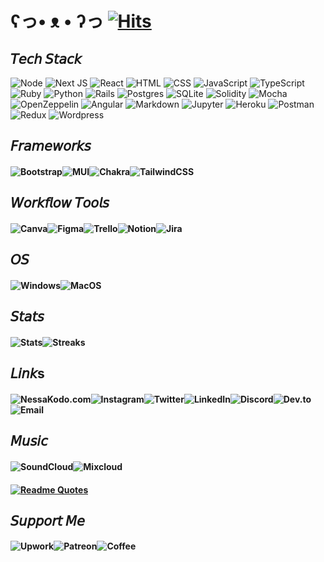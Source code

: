 
# ʕっ• ᴥ • ʔっ [![Hits](https://hits.seeyoufarm.com/api/count/incr/badge.svg?url=https%3A%2F%2Fgithub.com%2Fgjbae1212%2Fhit-counter&count_bg=%23b717b2&title_bg=%23555555&icon=&icon_color=%23E7E7E7&title=hits&edge_flat=false)](https://hits.seeyoufarm.com)

## 𝘛𝘦𝘤𝘩 𝘚𝘵𝘢𝘤𝘬

![Node](https://img.shields.io/badge/Node.js-b717b2?style=for-the-badge&logo=nodedotjs&logoColor=white)
![Next JS](https://img.shields.io/badge/Next-b717b2?style=for-the-badge&logo=next.js&logoColor=white)
![React](https://img.shields.io/badge/react-b717b2?style=for-the-badge&logo=react&logoColor=white)
![HTML](https://img.shields.io/badge/HTML5-b717b2?style=for-the-badge&logo=html5&logoColor=white)
![CSS](https://img.shields.io/badge/CSS3-b717b2?style=for-the-badge&logo=css3&logoColor=white)
![JavaScript](https://img.shields.io/badge/javascript-b717b2?style=for-the-badge&logo=javascript&logoColor=white)
![TypeScript](https://img.shields.io/badge/TypeScript-b717b2?style=for-the-badge&logo=typescript&logoColor=white)
![Ruby](https://img.shields.io/badge/ruby-b717b2?style=for-the-badge&logo=ruby&logoColor=white)
![Python](https://img.shields.io/badge/Python-b717b2?style=for-the-badge&logo=python&logoColor=white)
![Rails](https://img.shields.io/badge/rails-b717b2?style=for-the-badge&logo=ruby-on-rails&logoColor=white)
![Postgres](https://img.shields.io/badge/postgres-b717b2?style=for-the-badge&logo=postgresql&logoColor=white)
![SQLite](https://img.shields.io/badge/sqlite-b717b2?style=for-the-badge&logo=sqlite&logoColor=white)
![Solidity](https://img.shields.io/badge/Solidity-b717b2?style=for-the-badge&logo=solidity&logoColor=white)
![Mocha](https://img.shields.io/badge/Mocha-b717b2?style=for-the-badge&logo=Mocha&logoColor=white)
![OpenZeppelin](https://img.shields.io/badge/OpenZeppelin-b717b2?logo=OpenZeppelin&logoColor=fff&style=for-the-badge)
![Angular](https://img.shields.io/badge/Angular-b717b2?style=for-the-badge&logo=angular&logoColor=white)
![Markdown](https://img.shields.io/badge/markdown-b717b2?style=for-the-badge&logo=markdown&logoColor=white)
![Jupyter](https://img.shields.io/badge/Jupyter-b717b2?&style=for-the-badge&logo=Jupyter&logoColor=white)
![Heroku](https://img.shields.io/badge/heroku-b717b2?style=for-the-badge&logo=heroku&logoColor=white)
![Postman](https://img.shields.io/badge/Postman-b717b2?style=for-the-badge&logo=Postman&logoColor=white)
![Redux](https://img.shields.io/badge/Redux-b717b2?style=for-the-badge&logo=redux&logoColor=white)
![Wordpress](https://img.shields.io/badge/Wordpress-b717b2?style=for-the-badge&logo=wordpress&logoColor=white)


## 𝘍𝘳𝘢𝘮𝘦𝘸𝘰𝘳𝘬𝘴

#### ![Bootstrap](https://img.shields.io/badge/bootstrap-b717b2?style=for-the-badge&logo=bootstrap&logoColor=white)![MUI](https://img.shields.io/badge/Material%20UI-b717b2?style=for-the-badge&logo=mui&logoColor=white)![Chakra](https://img.shields.io/badge/Chakra--UI-b717b2?style=for-the-badge&logo=chakra-ui&logoColor=white)![TailwindCSS](https://img.shields.io/badge/tailwindcss-b717b2?style=for-the-badge&logo=tailwind-css&logoColor=white)


## 𝘞𝘰𝘳𝘬𝘧𝘭𝘰𝘸 𝘛𝘰𝘰𝘭𝘴

#### ![Canva](https://img.shields.io/badge/Canva-b717b2?style=for-the-badge&logo=Canva&logoColor=white)![Figma](https://img.shields.io/badge/Figma-b717b2?style=for-the-badge&logo=figma&logoColor=white)![Trello](https://img.shields.io/badge/Trello-b717b2?style=for-the-badge&logo=trello&logoColor=white)![Notion](https://img.shields.io/badge/Notion-b717b2?style=for-the-badge&logo=notion&logoColor=white)![Jira](https://img.shields.io/badge/Jira-b717b2?style=for-the-badge&logo=Jira&logoColor=white)

## 𝘖𝘚

#### ![Windows](https://img.shields.io/badge/Windows-b717b2?style=for-the-badge&logo=windows&logoColor=white)![MacOS](https://img.shields.io/badge/mac%20os-b717b2?style=for-the-badge&logo=apple&logoColor=white)

## 𝘚𝘵𝘢𝘵𝘴

#### ![Stats](https://github-readme-stats.vercel.app/api?username=nessakodo&theme={synthwave})![Streaks](https://github-readme-streak-stats.herokuapp.com/?user=nessakodo&theme={synthwave})

<!-- ![Graph](https://github-readme-activity-graph.cyclic.app/graph?username=nessakodo&theme=minimal)
![Profile](https://github-profile-summary-cards.vercel.app/api/cards/profile-details?username=nessakodo&theme=vue) -->

## 𝘓𝘪𝘯𝘬s

#### ![NessaKodo.com](https://img.shields.io/badge/website-b717b2?style=for-the-badge&logo=About.me&logoColor=white)![Instagram](https://img.shields.io/badge/Instagram-b717b2?style=for-the-badge&logo=instagram&logoColor=white)![Twitter](https://img.shields.io/badge/Twitter-b717b2?style=for-the-badge&logo=twitter&logoColor=white)![LinkedIn](https://img.shields.io/badge/LinkedIn-b717b2?style=for-the-badge&logo=linkedin&logoColor=white)![Discord](https://img.shields.io/badge/Discord-b717b2?style=for-the-badge&logo=discord&logoColor=white)![Dev.to](https://img.shields.io/badge/dev.to-b717b2?style=for-the-badge&logo=dev.to&logoColor=white)![Email](https://img.shields.io/badge/Gmail-b717b2?style=for-the-badge&logo=gmail&logoColor=white)


## 𝘔𝘶𝘴𝘪𝘤

#### ![SoundCloud](https://img.shields.io/badge/SoundCloud-b717b2?style=for-the-badge&logo=soundcloud&logoColor=white)![Mixcloud](https://img.shields.io/badge/mix%20cloud-b717b2?style=for-the-badge&logo=mixcloud&logoColor=white)



####
#### [![Readme Quotes](https://quotes-github-readme.vercel.app/api?type=horizontal&theme=catppuccin_mocha&quote=Don’t+think+you+are,+know+you+are.&author=Morpheus)](https://github.com/piyushsuthar/github-readme-quotes)


## 𝘚𝘶𝘱𝘱𝘰𝘳𝘵 𝘔𝘦

#### ![Upwork](https://img.shields.io/badge/UpWork-b717b2?style=for-the-badge&logo=Upwork&logoColor=white)![Patreon](https://img.shields.io/badge/Patreon-b717b2?style=for-the-badge&logo=patreon&logoColor=white)![Coffee](https://img.shields.io/badge/Buy_Me_A_Coffee-b717b2?style=for-the-badge&logo=buy-me-a-coffee&logoColor=white)